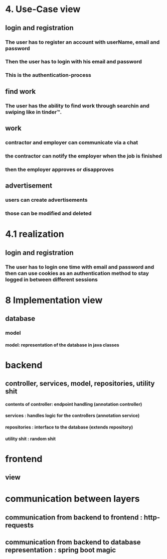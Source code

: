 # 4. Use-Case view

## login and registration
### The user has to register an account with userName, email and password
### Then the user has to login with his email and password
### This is the authentication-process

## find work
### The user has the ability to find work through searchin and swiping like in tinder™.

## work
### contractor and employer can communicate via a chat
### the contractor can notify the employer when the job is finished
### then the employer approves or disapproves

## advertisement
### users can create advertisements
### those can be modified and deleted


# 4.1 realization

## login and registration
### The user has to login one time with email and password and then can use cookies as an authentication method to stay logged in between different sessions


# 8 Implementation view

## database
### model
#### model: representation of the database in java classes

# backend
## controller, services, model, repositories, utility shit
#### contents of controller: endpoint handling (annotation controller)
#### services : handles logic for the controllers (annotation service)
#### repositories : interface to the database (extends repository)
#### utility shit : random shit


# frontend
## view

# communication between layers
## communication from backend to frontend : http-requests
## communication from backend to database representation : spring boot magic
